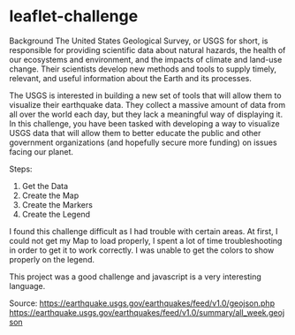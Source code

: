 # leaflet-challenge
Background
The United States Geological Survey, or USGS for short, is responsible for providing scientific data about natural hazards, the health of our ecosystems and environment, and the impacts of climate and land-use change. Their scientists develop new methods and tools to supply timely, relevant, and useful information about the Earth and its processes.

The USGS is interested in building a new set of tools that will allow them to visualize their earthquake data. They collect a massive amount of data from all over the world each day, but they lack a meaningful way of displaying it. In this challenge, you have been tasked with developing a way to visualize USGS data that will allow them to better educate the public and other government organizations (and hopefully secure more funding) on issues facing our planet.

Steps: 
1. Get the Data
2. Create the Map
3. Create the Markers
4. Create the Legend


I found this challenge difficult as I had trouble with certain areas. 
At first, I could not get my Map to load properly, I spent a lot of time troubleshooting in order to get it to work correctly. 
I was unable to get the colors to show properly on the legend. 

This project was a good challenge and javascript is a very interesting language. 

Source: https://earthquake.usgs.gov/earthquakes/feed/v1.0/geojson.php
https://earthquake.usgs.gov/earthquakes/feed/v1.0/summary/all_week.geojson
